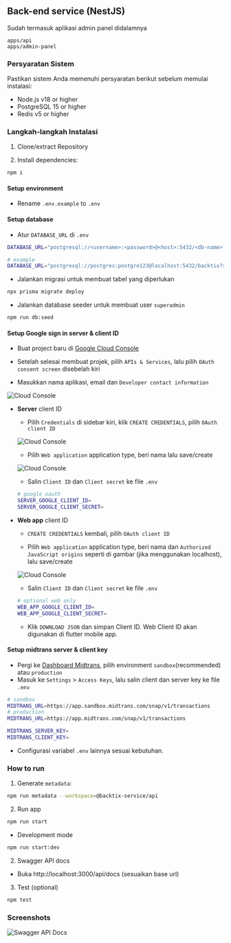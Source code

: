 ## Back-end service (NestJS)

Sudah termasuk aplikasi admin panel didalamnya

```
apps/api
apps/admin-panel
```

### Persyaratan Sistem

Pastikan sistem Anda memenuhi persyaratan berikut sebelum memulai instalasi:

- Node.js v18 or higher
- PostgreSQL 15 or higher
- Redis v5 or higher

### Langkah-langkah Instalasi

1. Clone/extract Repository

2. Install dependencies:
```bash
npm i
```

#### Setup environment

- Rename `.env.example` to `.env`

#### Setup database

- Atur `DATABASE_URL` di `.env`

```sh
DATABASE_URL="postgresql://<username>:<password>@<host>:5432/<db-name>?schema=public"

# example
DATABASE_URL="postgresql://postgres:postgre123@localhost:5432/backtix?schema=public"
```

- Jalankan migrasi untuk membuat tabel yang diperlukan

```bash
npx prisma migrate deploy
```

- Jalankan database seeder untuk membuat user `superadmin`

```bash
npm run db:seed
```

#### Setup **Google sign in** server & client ID

- Buat project baru di [Google Cloud Console](https://console.cloud.google.com/projectcreate)

- Setelah selesai membuat projek, pilih `APIs & Services`, lalu pilih `OAuth consent screen` disebelah kiri

- Masukkan nama aplikasi, email dan `Developer contact information`

![Cloud Console](/assets/Screenshot_1.png)

- **Server** client ID

  - Pilih `Credentials` di sidebar kiri, klik `CREATE CREDENTIALS`, pilih `OAuth client ID`

  ![Cloud Console](/assets/Screenshot_2.png)


  - Pilih `Web application` application type, beri nama lalu save/create

  ![Cloud Console](/assets/Screenshot_3.png)

  - Salin `Client ID` dan `Client secret` ke file `.env`

  ```sh
  # google oauth
  SERVER_GOOGLE_CLIENT_ID=
  SERVER_GOOGLE_CLIENT_SECRET=
  ```

- **Web app** client ID

  - `CREATE CREDENTIALS` kembali, pilih `OAuth client ID`

  - Pilih `Web application` application type, beri nama dan `Authorized JavaScript origins` seperti di gambar (jika menggunakan localhost), lalu save/create

  ![Cloud Console](/assets/Screenshot_4.png)

  - Salin `Client ID` dan `Client secret` ke file `.env`

  ```sh
  # optional web only
  WEB_APP_GOOGLE_CLIENT_ID=
  WEB_APP_GOOGLE_CLIENT_SECRET=
  ```
  - Klik `DOWNLOAD JSON` dan simpan Client ID. Web Client ID akan digunakan di flutter mobile app.

#### Setup midtrans server & client key

- Pergi ke [Dashboard Midtrans](https://dashboard.midtrans.com/), pilih environment `sandbox`(recommended) atau `production`
- Masuk ke `Settings` > `Access Keys`, lalu salin client dan server key ke file `.env`

```sh
# sandbox
MIDTRANS_URL=https://app.sandbox.midtrans.com/snap/v1/transactions
# production
MIDTRANS_URL=https://app.midtrans.com/snap/v1/transactions

MIDTRANS_SERVER_KEY=
MIDTRANS_CLIENT_KEY=
```

- Configurasi variabel `.env` lainnya sesuai kebutuhan.

### How to run

1. Generate `metadata`:

```bash
npm run metadata --workspace=@backtix-service/api
```

2. Run app

```bash
npm run start
```
- Development mode

```bash
npm run start:dev
```

2. Swagger API docs

- Buka http://localhost:3000/api/docs (sesuaikan base url)

3. Test (optional)

```bash
npm test
```

### Screenshots

![Swagger API Docs](/assets/swagger.png)
